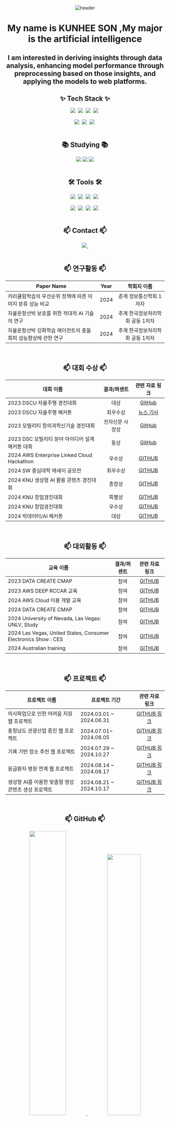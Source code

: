 
<!--타이틀 부분-->
<!-- 메시지 형식의 자기소개 --> 


<div align="center">

  

![header](https://capsule-render.vercel.app/api?type=waving&color=auto&height=500§ion=header&text=😊Welcome!😊&desc=%20%20%20%20&descSize=30&fontColor=F7DF1E&fontAlignY=40)

  <h1> My name is KUNHEE SON ,My major is the artificial intelligence </h1> 
  <h2>I am interested in deriving insights through data analysis, enhancing model performance through preprocessing based on those insights, and applying the models to web platforms.</h2>
</div>





<!--내용 부분-->
<h2 align="center">✨ Tech Stack ✨</h2>
<div align="center">
  <img src="https://img.shields.io/badge/python-3670A0?style=for-the-badge&logo=python&logoColor=ffdd54" />&nbsp
  <img src="https://img.shields.io/badge/pandas-150458.svg?style=for-the-badge&logo=pandas&logoColor=white" />&nbsp
  <img src="https://img.shields.io/badge/numpy-4d77cf.svg?style=for-the-badge&logo=numpy&logoColor=white" />&nbsp
  <img src="https://img.shields.io/badge/Matplotlib-11557c.svg?style=for-the-badge&logo=Matplotlib&logoColor=white" />&nbsp
</div>


<br>

<div align="center">
  <img src="https://img.shields.io/badge/javascript-F7DF1E.svg?style=for-the-badge&logo=javascript&logoColor=20232a" />&nbsp
  <img src="https://img.shields.io/badge/html5-E34F26.svg?style=for-the-badge&logo=html5&logoColor=white" />&nbsp
  <img src="https://img.shields.io/badge/css3-1572B6.svg?style=for-the-badge&logo=css3&logoColor=white" />&nbsp
</div>





<br>

<h2 align="center">📚 Studying 📚</h2>
<div align="center">

  <img src="https://img.shields.io/badge/react-20232a.svg?style=for-the-badge&logo=react&logoColor=61DAFB" />
  <img src="https://img.shields.io/badge/springboot-3DDC84?style=for-the-badge&logo=springboot&logoColor=white">
  <img src="https://img.shields.io/badge/fastapi-F7DF1E?style=for-the-badge&logo=fastapi&logoColor=white">

</div>

<br>

<h2 align="center">🛠 Tools 🛠</h2>
<div align="center">
  <img src="https://img.shields.io/badge/git-F05033.svg?style=for-the-badge&logo=git&logoColor=white" />&nbsp
  <img src="https://img.shields.io/badge/github-181717.svg?style=for-the-badge&logo=github&logoColor=white" />&nbsp
  <img src="https://img.shields.io/badge/Notion-F3F3F3.svg?style=for-the-badge&logo=notion&logoColor=black" />&nbsp
  <img src="https://img.shields.io/badge/slack-4A154B.svg?style=for-the-badge&logo=slack&logoColor=black" />&nbsp

  
</div>

<div align="center">
 <!-- <img src="https://img.shields.io/badge/adobe%20photoshop-08253c.svg?style=for-the-badge&logo=adobe%20photoshop&logoColor=37abff" />&nbsp -->

</div>

<br>

<div align="center">
  <img src="https://img.shields.io/badge/VSCode-2C2C32.svg?style=for-the-badge&logo=visual-studio-code&logoColor=22ABF3" />&nbsp
  <img src="https://img.shields.io/badge/amazonwebservices-F7DF1E.svg?style=for-the-badge&logo=amazonwebservices&logoColor=F9AB00" />&nbsp
  <img src="https://img.shields.io/badge/jupyter-2C2C32.svg?style=for-the-badge&logo=jupyter&logoColor=F37726" />&nbsp
  <img src="https://img.shields.io/badge/eclipseide-150458.svg?style=for-the-badge&logo=eclipseide&logoColor=F9AB00" />&nbsp
  
  
</div>

<br>

<h2 align="center">📫 Contact 📫</h2>
<div align="center">
  </a>
  <a href="mailto:oka1313@gmail.com">
    <img
      src="https://img.shields.io/badge/songunhee5426@gmail.com-D14836?style=for-the-badge&logo=gmail&logoColor=white"/>&nbsp
  </a>
</div>



<br>

<h2 align="center">📫 연구활동 📫</h2>
<div align="center">
 
  |Paper Name|Year|학회지 이름|
  |------|:---:|:-------:|
  |커리큘럼학습의 우선순위 정책에 따른 이미지 분류 성능 비교|2024|춘계 정보통신학회 1저자|
  |자율운항선박 보호를 위한 적대적 AI 기술의 연구 |2024|추계 한국정보처리학회 공동 1저자|
  |자율운항선박 강화학습 에이전트의 충돌회피 성능향상에 관한 연구 |2024|추계 한국정보처리학회 공동 1저자|



</div>


<br>

<h2 align="center">📫 대회 수상 📫</h2>
<div align="center">


|대회 이름| 결과/퍼센트|관련 자료 링크|
|------|:---:|:---:|
|2023 DSCU 자율주행 경진대회| 대상|[GitHub](https://github.com/NICESONY/2023-DSCU-Self-Driving-Competition)|
|2023 DSCU 자율주행 해커톤 |최우수상|[뉴스 기사](https://www.cctoday.co.kr/news/articleView.html?idxno=2180876)|
|2023 모빌리티 창의과학신기술 경진대회 |전자신문 사장상|[GitHub](https://github.com/NICESONY/Mobility-Creative-Science-New-Technology-Competition)|
|2023 DSC 모빌리티 분야 아이디어 설계 해커톤 대회 |동상|[GitHub]()|
|2024 AWS Enterprise Linked Cloud Hackathon |우수상|[GITHUB](https://github.com/NICESONY/DSC_Car_hackathon)|
|2024 SW 중심대학 에세이 공모전 |최우수상|[GITHUB](https://github.com/NICESONY/SW-essay-contest)|
|2024 KNU 생성형 AI 활용 콘텐츠 경진대회 |총장상|[GITHUB]()|
|2024 KNU 창업경진대회 |특별상|[GITHUB]()|
|2024 KNU 창업경진대회 |우수상|[GITHUB]()|
|2024 빅데이터/AI 해커톤 |대상|[GITHUB]()|



<!--아래 아직 못 적은거넣기 아이디어 대회, 차량 만든거 시장상// LG본선 진출-->



</div>

<br>

<h2 align="center">📫 대외활동 📫</h2>
<div align="center">


|교육 이름| 결과/퍼센트|관련 자료 링크|
|------|:---:|:---:|
|2023 DATA CREATE CMAP|참여|[GITHUB]()|
|2023 AWS DEEP RCCAR 교육|참여|[GITHUB]()|
|2024 AWS Cloud 이용 개발 교육|참여|[GITHUB]()|
|2024 DATA CREATE CMAP|참여|[GITHUB]()|
|2024 University of Nevada, Las Vegas: UNLV, Study|참여|[GITHUB]()|
|2024 Las Vegas, United States, Consumer Electronics Show : CES|참여|[GITHUB]()|
|2024 Australian training|참여|[GITHUB]()|
<!--아래 아직 못 적은거넣기 아이디어 경진대회 텀블러 받은대회적기, 10% 들었던 대회-->
<!--ict 경진대회 적을지 고민해보자?? -->
</div>

<br>

<h2 align="center">📫 프로젝트 📫</h2>
<div align="center">


|프로젝트 이름|프로젝트 기간|관련 자료 링크|
|------|---|:---:|
|의사파업으로 인한 어려움 지원 웹 프로젝트|2024.03.01 ~ 2024.06.31|[GITHUB 링크](https://github.com/NICESONY/SON_WEB_PROJECT_doctors-strike)|
|충청남도 관광산업 증진 웹 프로젝트| 2024.07.01~ 2024.08.05|[GITHUB 링크](https://github.com/NICESONY/AWS_Tourism_Project)|
|기록 기반 장소 추천 웹 프로젝트| 2024.07.29 ~ 2024.10.27|[GITHUB 링크]()|
|응급환자 병원 연계 웹 프로젝트 | 2024.08.14 ~ 2024.08.17 |[GITHUB 링크](https://github.com/NICESONY/DSC_Car_hackathon)|
|생성형 AI를 이용한 맞춤형 영상 콘텐츠 생성 프로젝트 | 2024.08.21 ~ 2024.10.17 |[GITHUB 링크](https://github.com/NICESONY/2024_kongju_Generative_Competition)|

</div>





<br>

<h2 align="center">📫 GitHub 📫</h2>
<div align="center">
<a href="https://github.com/anuraghazra/github-readme-stats">
    <img src="https://github-readme-stats.vercel.app/api/top-langs/?username=NICESONY&layout=donut&show_icons=true&theme=material-palenight&hide_border=true&bg_color=20232a&icon_color=58A6FF&text_color=fff&title_color=58A6FF&count_private=true&exclude_repo=Face-Transfer-Application" width=48% />
</a>    
<a href="https://github.com/anuraghazra/github-readme-stats">
  <img src="https://github-readme-stats.vercel.app/api?username=NICESONY&show_icons=true&theme=material-palenight&hide_border=true&bg_color=20232a&icon_color=58A6FF&text_color=fff&title_color=58A6FF&count_private=true" width=46% />
</a>
<a href="https://github.com/ashutosh00710/github-readme-activity-graph">
    <img src="https://github-readme-activity-graph.vercel.app/graph?username=NICESONY&theme=react-dark&bg_color=20232a&hide_border=true&line=58A6FF&color=58A6FF" width=94%/>
</a>

</div>


